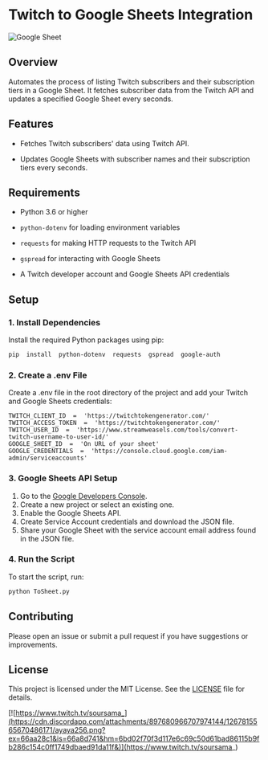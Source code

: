 
# Twitch to Google Sheets Integration
![Google Sheet](https://cdn.discordapp.com/attachments/897680966707974144/1267815315111415902/48501baec5bef51b.png?ex=66aa2885&is=66a8d705&hm=53811dd1de65960f449dd1d760bf7a370be32404d646628e25023bb732b73924&)
  

## Overview

  

Automates the process of listing Twitch subscribers and their subscription tiers in a Google Sheet. It fetches subscriber data from the Twitch API and updates a specified Google Sheet every seconds.

  

## Features

  

- Fetches Twitch subscribers' data using Twitch API.

- Updates Google Sheets with subscriber names and their subscription tiers every seconds.
  

## Requirements

  

- Python 3.6 or higher

-  `python-dotenv` for loading environment variables

-  `requests` for making HTTP requests to the Twitch API

-  `gspread` for interacting with Google Sheets

- A Twitch developer account and Google Sheets API credentials

  

## Setup

  

### 1. Install Dependencies

  

Install the required Python packages using pip:

  

```bash
pip  install  python-dotenv  requests  gspread  google-auth
```
  

### 2. Create a .env File

Create a .env file in the root directory of the project and add your Twitch and Google Sheets credentials:
```env
TWITCH_CLIENT_ID  =  'https://twitchtokengenerator.com/'
TWITCH_ACCESS_TOKEN  =  'https://twitchtokengenerator.com/'
TWITCH_USER_ID  =  'https://www.streamweasels.com/tools/convert-twitch-username-to-user-id/'
GOOGLE_SHEET_ID  =  'On URL of your sheet'
GOOGLE_CREDENTIALS  =  'https://console.cloud.google.com/iam-admin/serviceaccounts'
```
### 3. Google Sheets API Setup

1.  Go to the [Google Developers Console](https://console.cloud.google.com).
2.  Create a new project or select an existing one.
3.  Enable the Google Sheets API.
4.  Create Service Account credentials and download the JSON file.
5.  Share your Google Sheet with the service account email address found in the JSON file.

### 4. Run the Script

To start the script, run:
```bash
python ToSheet.py
```

## Contributing

Please open an issue or submit a pull request if you have suggestions or improvements.

## License

This project is licensed under the MIT License. See the [LICENSE](https://raw.githubusercontent.com/sorsama/Twitch-Sub-to-Google-Sheet/main/LICENSE) file for details.

[![https://www.twitch.tv/soursama_](https://cdn.discordapp.com/attachments/897680966707974144/1267815565670486171/ayaya256.png?ex=66aa28c1&is=66a8d741&hm=6bd02f70f3d117e6c69c50d61bad86115b9fb286c154c0ff1749dbaed91da11f&)](https://www.twitch.tv/soursama_)
